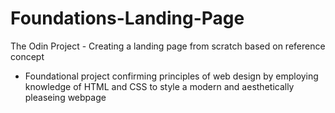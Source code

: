 # Foundations-Landing-Page
The Odin Project - Creating a landing page from scratch based on reference concept

- Foundational project confirming principles of web design by employing knowledge of HTML and CSS to style a modern and aesthetically pleaseing webpage